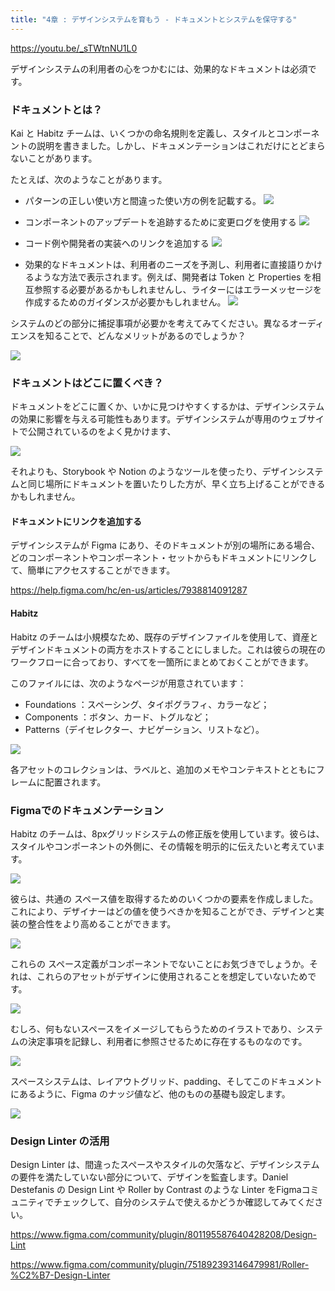 ```yaml
---
title: "4章 : デザインシステムを育もう - ドキュメントとシステムを保守する"
---
```


https://youtu.be/_sTWtnNU1L0

デザインシステムの利用者の心をつかむには、効果的なドキュメントは必須です。

### ドキュメントとは？
Kai と Habitz チームは、いくつかの命名規則を定義し、スタイルとコンポーネントの説明を書きました。しかし、ドキュメンテーションはこれだけにとどまらないことがあります。

たとえば、次のようなことがあります。

- パターンの正しい使い方と間違った使い方の例を記載する。
  ![](https://storage.googleapis.com/zenn-user-upload/19b986583fcf-20230614.png)

- コンポーネントのアップデートを追跡するために変更ログを使用する
  ![](https://storage.googleapis.com/zenn-user-upload/2b0e6e2e487a-20230614.png)

- コード例や開発者の実装へのリンクを追加する
  ![](https://storage.googleapis.com/zenn-user-upload/eeb6fc2070ca-20230614.png)

- 効果的なドキュメントは、利用者のニーズを予測し、利用者に直接語りかけるような方法で表示されます。例えば、開発者は Token と Properties を相互参照する必要があるかもしれませんし、ライターにはエラーメッセージを作成するためのガイダンスが必要かもしれません。
  ![](https://storage.googleapis.com/zenn-user-upload/94577bcae74f-20230614.png)

システムのどの部分に捕捉事項が必要かを考えてみてください。異なるオーディエンスを知ることで、どんなメリットがあるのでしょうか？

![](https://storage.googleapis.com/zenn-user-upload/7cbb1ad8eae2-20230614.png)

### ドキュメントはどこに置くべき？
ドキュメントをどこに置くか、いかに見つけやすくするかは、デザインシステムの効果に影響を与える可能性もあります。デザインシステムが専用のウェブサイトで公開されているのをよく見かけます、

![](https://storage.googleapis.com/zenn-user-upload/649b41cd7cd4-20230614.png)

それよりも、Storybook や Notion のようなツールを使ったり、デザインシステムと同じ場所にドキュメントを置いたりした方が、早く立ち上げることができるかもしれません。

#### ドキュメントにリンクを追加する
デザインシステムが Figma にあり、そのドキュメントが別の場所にある場合、どのコンポーネントやコンポーネント・セットからもドキュメントにリンクして、簡単にアクセスすることができます。

https://help.figma.com/hc/en-us/articles/7938814091287

#### Habitz
Habitz のチームは小規模なため、既存のデザインファイルを使用して、資産とデザインドキュメントの両方をホストすることにしました。これは彼らの現在のワークフローに合っており、すべてを一箇所にまとめておくことができます。

このファイルには、次のようなページが用意されています：
- Foundations ：スペーシング、タイポグラフィ、カラーなど；
- Components ：ボタン、カード、トグルなど；
- Patterns（デイセレクター、ナビゲーション、リストなど）。

![](https://storage.googleapis.com/zenn-user-upload/0f13bee43d2b-20230614.png)

各アセットのコレクションは、ラベルと、追加のメモやコンテキストとともにフレームに配置されます。

### Figmaでのドキュメンテーション
Habitz のチームは、8pxグリッドシステムの修正版を使用しています。彼らは、スタイルやコンポーネントの外側に、その情報を明示的に伝えたいと考えています。

![](https://storage.googleapis.com/zenn-user-upload/904d88051173-20230614.png)

彼らは、共通の スペース値を取得するためのいくつかの要素を作成しました。これにより、デザイナーはどの値を使うべきかを知ることができ、デザインと実装の整合性をより高めることができます。

![](https://storage.googleapis.com/zenn-user-upload/26d0b6c399c7-20230615.png)

これらの スペース定義がコンポーネントでないことにお気づきでしょうか。それは、これらのアセットがデザインに使用されることを想定していないためです。

![](https://storage.googleapis.com/zenn-user-upload/97a3776a89e1-20230615.png)

むしろ、何もないスペースをイメージしてもらうためのイラストであり、システムの決定事項を記録し、利用者に参照させるために存在するものなのです。

![](https://storage.googleapis.com/zenn-user-upload/6ee2960a339c-20230615.gif)

スペースシステムは、レイアウトグリッド、padding、そしてこのドキュメントにあるように、Figma のナッジ値など、他のものの基礎も設定します。

![](https://storage.googleapis.com/zenn-user-upload/45da4f47ce0a-20230615.png)

### Design Linter の活用
Design Linter は、間違ったスペースやスタイルの欠落など、デザインシステムの要件を満たしていない部分について、デザインを監査します。Daniel Destefanis の Design Lint や Roller by Contrast のような Linter をFigmaコミュニティでチェックして、自分のシステムで使えるかどうか確認してみてください。

https://www.figma.com/community/plugin/801195587640428208/Design-Lint

https://www.figma.com/community/plugin/751892393146479981/Roller-%C2%B7-Design-Linter
